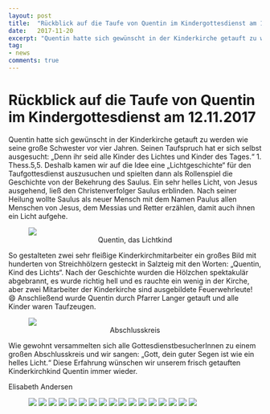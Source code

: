```yaml
---
layout: post
title:  "Rückblick auf die Taufe von Quentin im Kindergottesdienst am 12.11.2017"
date:   2017-11-20
excerpt: "Quentin hatte sich gewünscht in der Kinderkirche getauft zu werden wie seine große Schwester vor vier Jahren."
tag:
- news
comments: true
---
```


# Rückblick auf die Taufe von Quentin im Kindergottesdienst am 12.11.2017

Quentin hatte sich gewünscht in der Kinderkirche getauft zu werden wie seine große Schwester vor vier Jahren. Seinen Taufspruch hat er sich selbst ausgesucht: „Denn ihr seid alle Kinder des Lichtes und Kinder des Tages.“ 1. Thess.5,5. Deshalb kamen wir auf die Idee eine „Lichtgeschichte“ für den Taufgottesdienst auszusuchen und spielten dann als Rollenspiel die Geschichte von der Bekehrung des Saulus. Ein sehr helles Licht, von Jesus ausgehend, ließ den Christenverfolger Saulus erblinden. Nach seiner Heilung wollte Saulus als neuer Mensch mit dem Namen Paulus allen Menschen von Jesus, dem Messias und Retter erzählen, damit auch ihnen ein Licht aufgehe.

<figure>
	<a href="/assets/img/QUENTIN_TAUFE_2017_01.jpg"><img src="/assets/img/QUENTIN_TAUFE_2017_01_small.jpg"></a>
	<figcaption style="text-align: center;">Quentin, das Lichtkind</figcaption>
</figure>

So gestalteten zwei sehr fleißige Kinderkirchmitarbeiter ein großes Bild mit hunderten von Streichhölzern gesteckt in Salzteig mit den Worten: „Quentin, Kind des Lichts“. Nach der Geschichte wurden die Hölzchen spektakulär abgebrannt, es wurde richtig hell und es rauchte ein wenig in der Kirche, aber zwei Mitarbeiter der Kinderkirche sind ausgebildete Feuerwehrleute! :smile:
Anschließend wurde Quentin durch Pfarrer Langer getauft und alle Kinder waren Taufzeugen.

<figure>
	<a href="/assets/img/QUENTIN_TAUFE_2017_02.jpg"><img src="/assets/img/QUENTIN_TAUFE_2017_02_small.jpg"></a>
	<figcaption style="text-align: center;">Abschlusskreis</figcaption>
</figure>

Wie gewohnt versammelten sich alle GottesdienstbesucherInnen zu einem großen Abschlusskreis und wir sangen: „Gott, dein guter Segen ist wie ein helles Licht.“ Diese Erfahrung wünschen wir unserem frisch getauften Kinderkirchkind Quentin immer wieder.

Elisabeth Andersen


<figure class="third">
	<a href="/assets/img/QUENTIN_TAUFE_2017_03.jpg"><img src="/assets/img/QUENTIN_TAUFE_2017_03_small.jpg"></a>
    <a href="/assets/img/QUENTIN_TAUFE_2017_04.jpg"><img src="/assets/img/QUENTIN_TAUFE_2017_04_small.jpg"></a>
    <a href="/assets/img/QUENTIN_TAUFE_2017_05.jpg"><img src="/assets/img/QUENTIN_TAUFE_2017_05_small.jpg"></a>
    <a href="/assets/img/QUENTIN_TAUFE_2017_06.jpg"><img src="/assets/img/QUENTIN_TAUFE_2017_06_small.jpg"></a>
    <a href="/assets/img/QUENTIN_TAUFE_2017_07.jpg"><img src="/assets/img/QUENTIN_TAUFE_2017_07_small.jpg"></a>
    <a href="/assets/img/QUENTIN_TAUFE_2017_08.jpg"><img src="/assets/img/QUENTIN_TAUFE_2017_08_small.jpg"></a>
    <a href="/assets/img/QUENTIN_TAUFE_2017_09.jpg"><img src="/assets/img/QUENTIN_TAUFE_2017_09_small.jpg"></a>
    <a href="/assets/img/QUENTIN_TAUFE_2017_10.jpg"><img src="/assets/img/QUENTIN_TAUFE_2017_10_small.jpg"></a>
    <a href="/assets/img/QUENTIN_TAUFE_2017_11.jpg"><img src="/assets/img/QUENTIN_TAUFE_2017_11_small.jpg"></a>
    <a href="/assets/img/QUENTIN_TAUFE_2017_12.jpg"><img src="/assets/img/QUENTIN_TAUFE_2017_12_small.jpg"></a>
    <a href="/assets/img/QUENTIN_TAUFE_2017_14.jpg"><img src="/assets/img/QUENTIN_TAUFE_2017_14_small.jpg"></a>
    <a href="/assets/img/QUENTIN_TAUFE_2017_19.jpg"><img src="/assets/img/QUENTIN_TAUFE_2017_19_small.jpg"></a>
    <a href="/assets/img/QUENTIN_TAUFE_2017_13.jpg"><img src="/assets/img/QUENTIN_TAUFE_2017_13_small.jpg"></a>
    <a href="/assets/img/QUENTIN_TAUFE_2017_15.jpg"><img src="/assets/img/QUENTIN_TAUFE_2017_15_small.jpg"></a>
    <a href="/assets/img/QUENTIN_TAUFE_2017_17.jpg"><img src="/assets/img/QUENTIN_TAUFE_2017_17_small.jpg"></a>
    <a href="/assets/img/QUENTIN_TAUFE_2017_18.jpg"><img src="/assets/img/QUENTIN_TAUFE_2017_18_small.jpg"></a>
    <a href="/assets/img/QUENTIN_TAUFE_2017_16.jpg"><img src="/assets/img/QUENTIN_TAUFE_2017_16_small.jpg"></a>
</figure>
